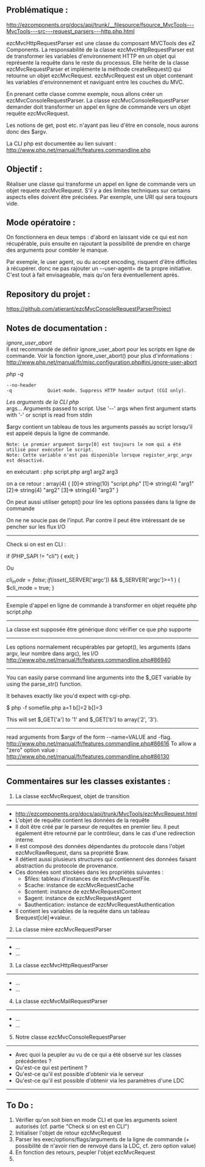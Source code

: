 Problématique :
---------------

http://ezcomponents.org/docs/api/trunk/__filesource/fsource_MvcTools---MvcTools---src---request_parsers---http.php.html

ezcMvcHttpRequestParser est une classe du composant MVCTools des eZ Components.
La responsabilité de la classe ezcMvcHttpRequestParser est de transformer les variables d'environnement HTTP en un objet qui représente la requête dans le reste du processus.
Elle hérite de la classe ezcMvcRequestParser et implémente la méthode createRequest() qui retourne un objet ezcMvcRequest.
ezcMvcRequest est un objet contenant les variables d'environnement et naviguant entre les couches du MVC.	

En prenant cette classe comme exemple, nous allons créer un ezcMvcConsoleRequestParser.
La classe ezcMvcConsoleRequestParser demander doit transformer un appel en ligne de commande vers un objet requête ezcMvcRequest.

Les notions de get, post etc. n'ayant pas lieu d'être en console, nous aurons donc des $argv.

La CLI php est documentée au lien suivant : http://www.php.net/manual/fr/features.commandline.php

Objectif :
----------

Réaliser une classe qui transforme un appel en ligne de commande vers un objet requete ezcMvcRequest.
S'il y a des limites techniques sur certains aspects elles doivent être précisées. Par exemple, une URI qui sera toujours vide.

Mode opératoire :
-----------------
On fonctionnera en deux temps : d'abord en laissant vide ce qui est non récupérable, puis ensuite en rajoutant la possibilité de prendre en charge des arguments pour combler le manque.

Par exemple, le user agent, ou du accept encoding, risquent d'être difficiles à récupérer.
donc ne pas rajouter un --user-agent= de ta propre initiative. C'est tout à fait envisageable, mais qu'on fera éventuellement après.

Repository du projet :
----------------------

https://github.com/atierant/ezcMvcConsoleRequestParserProject

Notes de documentation :
------------------------
_ignore_user_abort_  
Il est recommandé de définir ignore_user_abort pour les scripts en ligne de commande. Voir la fonction ignore_user_abort() pour plus d'informations : http://www.php.net/manual/fr/misc.configuration.php#ini.ignore-user-abort

_php -q_  

    --no-header
    -q             Quiet-mode. Suppress HTTP header output (CGI only).

_Les arguments de la CLI php_  
       args...        Arguments  passed  to  script.  Use '--' args when first
                      argument starts with '-' or script is read from stdin

$argv contient un tableau de tous les arguments passés au script lorsqu'il est appelé depuis la ligne de commande.

    Note: Le premier argument $argv[0] est toujours le nom qui a été utilisé pour exécuter le script. 
    Note: Cette variable n'est pas disponible lorsque register_argc_argv est désactivé. 

<?php
    var_dump($argv);
?>
 en exécutant :
php script.php arg1 arg2 arg3

on a ce retour :
    array(4) {
      [0]=>
      string(10) "script.php"
      [1]=>
      string(4) "arg1"
      [2]=>
      string(4) "arg2"
      [3]=>
      string(4) "arg3"
    }

On peut aussi utiliser getopt() pour lire les options passées dans la ligne de commande

On ne ne soucie pas de l'input.
Par contre il peut être intéressant de se pencher sur les flux I/O

-----------------------------

Check si on est en CLI :


if (PHP_SAPI != "cli") {
    exit;
}

Ou 

$cli_mode = false;
if ( isset($_SERVER['argc']) && $_SERVER['argc']>=1 ) {
  $cli_mode = true;
} 

-------------------------------
Exemple d'appel en ligne de commande à transformer en objet requête
php script.php 

--------------------------------
La classe est supposée être générique donc vérifier ce que php supporte

-------------------------------
Les options normalement récupérables par getopt(), les arguments (dans argv, leur nombre dans argc), les I/O
http://www.php.net/manual/fr/features.commandline.php#86940

-------------------------------
You can easily parse command line arguments into the $_GET variable by using the parse_str() function.

<?php

parse_str(implode('&', array_slice($argv, 1)), $_GET);

?>

It behaves exactly like you'd expect with cgi-php.

$ php -f somefile.php a=1 b[]=2 b[]=3

This will set $_GET['a'] to '1' and $_GET['b'] to array('2', '3').

-------------------------------
read arguments from $argv of the form --name=VALUE and -flag.
http://www.php.net/manual/fr/features.commandline.php#86616
To allow a "zero" option value : http://www.php.net/manual/fr/features.commandline.php#86130

________________________________


Commentaires sur les classes existantes :
-----------------------------------------
1. La classe ezcMvcRequest, objet de transition
-----------------------------------------------

- http://ezcomponents.org/docs/api/trunk/MvcTools/ezcMvcRequest.html
- L'objet de requête contient les données de la requête
- Il doit être créé par le parseur de requêtes en premier lieu. Il peut également être retourné par le contrôleur, dans le cas d'une redirection interne.
- Il est composé des données dépendantes du protocole dans l'objet ezcMvcRawRequest, dans sa propriété $raw.
- Il détient aussi plusieurs structures qui contiennent des données faisant abstraction du protocole de provenance.
- Ces données sont stockées dans les propriétés suivantes :
    + $files: tableau d'instances de ezcMvcRequestFile.
    + $cache: instance de ezcMvcRequestCache
    + $content: instance de ezcMvcRequestContent
    + $agent: instance de ezcMvcRequestAgent
    + $authentication: instance de ezcMvcRequestAuthentication
- Il contient les variables de la requête dans un tableau $request[clé]=>valeur.


2. La classe mère ezcMvcRequestParser
-------------------------------------
- ...
- ...

3. La classe ezcMvcHttpRequestParser
------------------------------------
- ...
- ...

4. La classe ezcMvcMailRequestParser
-------------------------------------
- ...
- ...

5. Notre classe ezcMvcConsoleRequestParser
------------------------------------------
- Avec quoi la peupler au vu de ce qui a été observé sur les classes précédentes ?
- Qu'est-ce qui est pertinent ?
- Qu'est-ce qu'il est possible d'obtenir via le serveur
- Qu'est-ce qu'il est possible d'obtenir via les paramètres d'une LDC

-----------------------------------

To Do :
-------

1. Vérifier qu'on soit bien en mode CLI et que les arguments soient autorisés (cf. partie "Check si on est en CLI")
2. Initialiser l'objet de retour ezcMvcRequest
3. Parser les exec/options/flags/arguments de la ligne de commande (+ possibilité de n'avoir rien de renvoyé dans la LDC, cf. zero option value)
4. En fonction des retours, peupler l'objet ezcMvcRequest
5. 
